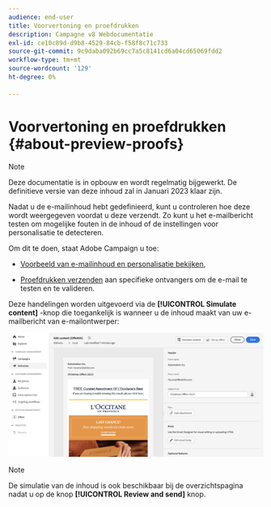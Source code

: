 ```yaml
---
audience: end-user
title: Voorvertoning en proefdrukken
description: Campagne v8 Webdocumentatie
exl-id: ce10c89d-d9b8-4529-84cb-f58f8c71c733
source-git-commit: 9c9daba092b69cc7a5c8141cd6a04cd65069fdd2
workflow-type: tm+mt
source-wordcount: '129'
ht-degree: 0%

---
```


# Voorvertoning en proefdrukken {#about-preview-proofs}

>[!NOTE]
>
>Deze documentatie is in opbouw en wordt regelmatig bijgewerkt. De definitieve versie van deze inhoud zal in Januari 2023 klaar zijn.

Nadat u de e-mailinhoud hebt gedefinieerd, kunt u controleren hoe deze wordt weergegeven voordat u deze verzendt. Zo kunt u het e-mailbericht testen om mogelijke fouten in de inhoud of de instellingen voor personalisatie te detecteren.

Om dit te doen, staat Adobe Campaign u toe:

* [Voorbeeld van e-mailinhoud en personalisatie bekijken](#preview),

<!--* [Check the email rendering](#rendering) in popular desktop, mobile and web-based clients,-->
* [Proefdrukken verzenden](#send-proofs) aan specifieke ontvangers om de e-mail te testen en te valideren.

Deze handelingen worden uitgevoerd via de **[!UICONTROL Simulate content]** -knop die toegankelijk is wanneer u de inhoud maakt van uw e-mailbericht van e-mailontwerper:

![](assets/simulate.png)

>[!NOTE]
>
>De simulatie van de inhoud is ook beschikbaar bij de overzichtspagina nadat u op de knop **[!UICONTROL Review and send]** knop.
